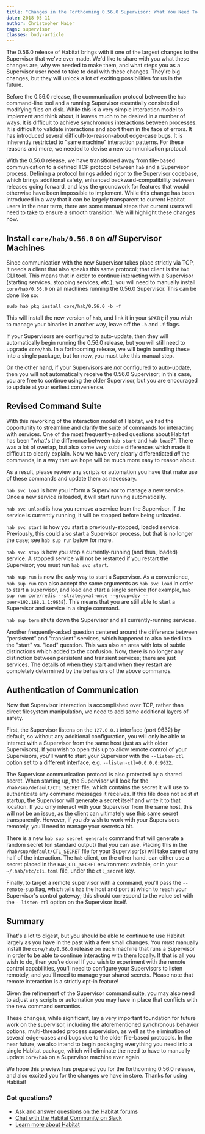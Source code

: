 ```yaml
---
title: "Changes in the Forthcoming 0.56.0 Supervisor: What You Need To Know"
date: 2018-05-11
author: Christopher Maier
tags: supervisor
classes: body-article
---
```


The 0.56.0 release of Habitat brings with it one of the largest changes to the Supervisor that we've ever made. We'd like to share with you what these changes are, why we needed to make them, and what steps you as a Supervisor user need to take to deal with these changes. They're big changes, but they will unlock a lot of exciting possibilities for us in the future.

Before the 0.56.0 release, the communication protocol between the `hab` command-line tool and a running Supervisor essentially consisted of modifying files on disk. While this is a very simple interaction model to implement and think about, it leaves much to be desired in a number of ways. It is difficult to achieve synchronous interactions between processes. It is difficult to validate interactions and abort them in the face of errors. It has introduced several difficult-to-reason-about edge-case bugs. It is inherently restricted to "same machine" interaction patterns. For these reasons and more, we needed to devise a new communication protocol.

With the 0.56.0 release, we have transitioned away from file-based communication to a defined TCP protocol between `hab` and a Supervisor process. Defining a protocol brings added rigor to the Supervisor codebase, which brings additional safety, enhanced backward-compatibility between releases going forward, and lays the groundwork for features that would otherwise have been impossible to implement. While this change has been introduced in a way that it can be largely transparent to current Habitat users in the near term, there are some manual steps that current users will need to take to ensure a smooth transition. We will highlight these changes now.

## Install `core/hab/0.56.0` on _all_ Supervisor Machines

Since communication with the new Supervisor takes place strictly via TCP, it needs a client that also speaks this same protocol; that client is the `hab` CLI tool. This means that in order to continue interacting with a Supervisor (starting services, stopping services, etc.), you will need to manually install `core/hab/0.56.0` on all machines running the 0.56.0 Supervisor. This can be done like so:

```
sudo hab pkg install core/hab/0.56.0 -b -f
```

This will install the new version of `hab`, and link it in your `$PATH`; if you wish to manage your binaries in another way, leave off the `-b` and `-f` flags.

If your Supervisors are configured to auto-update, then they will automatically begin running the 0.56.0 release, but you will still need to upgrade `core/hab`. In a forthcoming release, we will begin bundling these into a single package, but for now, you must take this manual step.

On the other hand, if your Supervisors are _not_ configured to auto-update, then you will not automatically receive the 0.56.0 Supervisor; in this case, you are free to continue using the older Supervisor, but you are encouraged to update at your earliest convenience.

## Revised Command Suite

With this reworking of the interaction model of Habitat, we had the opportunity to streamline and clarify the suite of commands for interacting with services. One of the most frequently-asked questions about Habitat has been "what's the difference between `hab start` and `hab load`?". There was a lot of overlap, but also some very subtle differences which made it difficult to clearly explain. Now we have very clearly differentiated _all_ the commands, in a way that we hope will be much more easy to reason about.

As a result, please review any scripts or automation you have that make use of these commands and update them as necessary.

`hab svc load` is how you inform a Supervisor to manage a new service. Once a new service is loaded, it will start running automatically.

`hab svc unload` is how you remove a service from the Supervisor. If the service is currently running, it will be stopped before being unloaded.

`hab svc start` is how you start a previously-stopped, loaded service. Previously, this could also start a Supervisor process, but that is no longer the case; see `hab sup run` below for more.

`hab svc stop` is how you stop a currently-running (and thus, loaded) service. A stopped service will not be restarted if you restart the Supervisor; you must run `hab svc start`.

`hab sup run` is now the _only_ way to start a Supervisor. As a convenience, `hab sup run` can also accept the same arguments as `hab svc load` in order to start a supervisor, and load and start a single service (for example, `hab sup run core/redis --strategy=at-once --group=dev --peer=192.168.1.1:9638`). This means that you are still able to start a Supervisor and service in a single command.

`hab sup term` shuts down the Supervisor and all currently-running services.

Another frequently-asked question centered around the difference between "persistent" and "transient" services, which happened to also be tied into the "start" vs. "load" question. This was also an area with lots of subtle distinctions which added to the confusion. Now, there is no longer any distinction between persistent and transient services; there are just services. The details of when they start and when they restart are completely determined by the behaviors of the above commands.

## Authentication of Communication

Now that Supervisor interaction is accomplished over TCP, rather than direct filesystem manipulation, we need to add some additional layers of safety.

First, the Supervisor listens on the `127.0.0.1` interface (port 9632) by default, so without any additional configuration, you will only be able to interact with a Supervisor from the same host (just as with older Supervisors). If you wish to open this up to allow remote control of your Supervisors, you'll want to start your Supervisor with the `--listen-ctl` option set to a different interface, e.g. `--listen-ctl=0.0.0.0:9632`.

The Supervisor communication protocol is also protected by a shared secret. When starting up, the Supervisor will look for the `/hab/sup/default/CTL_SECRET` file, which contains the secret it will use to authenticate any command messages it receives. If this file does not exist at startup, the Supervisor will generate a secret itself and write it to that location. If you only interact with your Supervisor from the same host, this will not be an issue, as the client can ultimately use this same secret transparently. However, if you _do_ wish to work with your Supervisors remotely, you'll need to manage your secrets a bit.

There is a new `hab sup secret generate` command that will generate a random secret (on standard output) that you can use. Placing this in the `/hab/sup/default/CTL_SECRET` file for your Supervisor(s) will take care of one half of the interaction. The `hab` client, on the other hand, can either use a secret placed in the `HAB_CTL_SECRET` environment variable, or in your `~/.hab/etc/cli.toml` file, under the `ctl_secret` key.

Finally, to target a remote supervisor with a command, you'll pass the `--remote-sup` flag, which tells `hab` the host and port at which to reach your Supervisor's control gateway; this should correspond to the value set with the `--listen-ctl` option on the Supervisor itself.

## Summary

That's a lot to digest, but you should be able to continue to use Habitat largely as you have in the past with a few small changes. You _must_ manually install the `core/hab/0.56.0` release on each machine that runs a Supervisor in order to be able to continue interacting with them locally. If that is all you wish to do, then you're done! If you wish to experiment with the remote control capabilities, you'll need to configure your Supervisors to listen remotely, and you'll need to manage your shared secrets. Please note that remote interaction is a strictly opt-in feature!

Given the refinement of the Supervisor command suite, you may also need to adjust any scripts or automation you may have in place that conflicts with the new command semantics.

These changes, while significant, lay a very important foundation for future work on the supervisor, including the aforementioned synchronous behavior options, multi-threaded process supervision, as well as the elimination of several edge-cases and bugs due to the older file-based protocols. In the near future, we also intend to begin packaging everything you need into a single Habitat package, which will eliminate the need to have to manually update `core/hab` on a Supervisor machine ever again.

We hope this preview has prepared you for the forthcoming 0.56.0 release, and also excited you for the changes we have in store. Thanks for using Habitat!

### Got questions?
* [Ask and answer questions on the Habitat forums](https://forums.habitat.sh/)
* [Chat with the Habitat Community on Slack](http://slack.habitat.sh/)
* [Learn more about Habitat](https://www.habitat.sh/)

